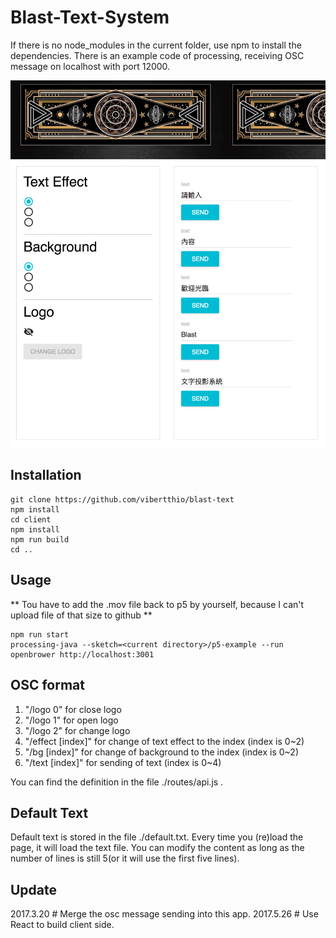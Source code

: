 # Blast-Text-System

If there is no node_modules in the current folder,
use npm to install the dependencies.
There is an example code of processing, receiving OSC message on localhost with port 12000.

![alt tag](https://github.com/vibertthio/blast-text/blob/master/demo.png)

## Installation

```
git clone https://github.com/vibertthio/blast-text
npm install
cd client
npm install
npm run build
cd ..
```

## Usage

** Tou have to add the .mov file back to p5 by yourself, because I can't upload file of that size to github **

```
npm run start
processing-java --sketch=<current directory>/p5-example --run
openbrower http://localhost:3001
```

## OSC format
1.   "/logo 0" for close logo
2.   "/logo 1" for open logo
3.   "/logo 2" for change logo
4.   "/effect [index]" for change of text effect to the index (index is 0~2)
5.   "/bg [index]" for change of background to the index (index is 0~2)
6.   "/text [index]" for sending of text (index is 0~4)

You can find the definition in the file ./routes/api.js .

## Default Text
Default text is stored in the file ./default.txt.
Every time you (re)load the page, it will load the text file.
You can modify the content as long as the number of lines is still 5(or it will use the first five lines).

## Update
2017.3.20 # Merge the osc message sending into this app.
2017.5.26 # Use React to build client side.
